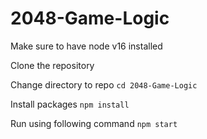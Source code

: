 # 2048-Game-Logic

Make sure to have node v16 installed

Clone the repository

Change directory to repo
`cd 2048-Game-Logic`

Install packages
`npm install`

Run using following command
`npm start` 
